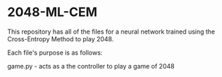 # 2048-ML-CEM

This repository has all of the files for a neural network trained using the Cross-Entropy Method to play 2048.

Each file's purpose is as follows:

game.py - acts as a the controller to play a game of 2048


